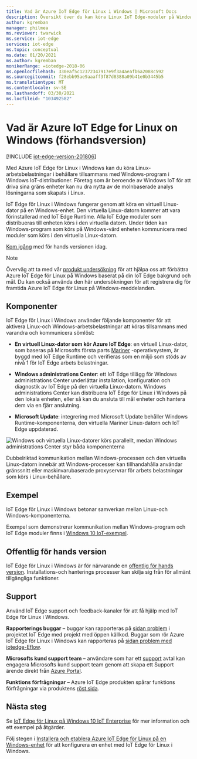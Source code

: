 ```yaml
---
title: Vad är Azure IoT Edge för Linux i Windows | Microsoft Docs
description: Översikt över du kan köra Linux IoT Edge-moduler på Windows 10-enheter
author: kgremban
manager: philmea
ms.reviewer: twarwick
ms.service: iot-edge
services: iot-edge
ms.topic: conceptual
ms.date: 01/20/2021
ms.author: kgremban
monikerRange: =iotedge-2018-06
ms.openlocfilehash: 330eaf5c12372347917e9f3a4aeafb6a2088c592
ms.sourcegitcommit: f28ebb95ae9aaaff3f87d8388a09b41e0b3445b5
ms.translationtype: MT
ms.contentlocale: sv-SE
ms.lasthandoff: 03/30/2021
ms.locfileid: "103492582"
---
```

# <a name="what-is-azure-iot-edge-for-linux-on-windows-preview"></a>Vad är Azure IoT Edge for Linux on Windows (förhandsversion)

[!INCLUDE [iot-edge-version-201806](../../includes/iot-edge-version-201806.md)]

Med Azure IoT Edge för Linux i Windows kan du köra Linux-arbetsbelastningar i behållare tillsammans med Windows-program i Windows IoT-distributioner. Företag som är beroende av Windows IoT för att driva sina gräns enheter kan nu dra nytta av de molnbaserade analys lösningarna som skapats i Linux.

IoT Edge för Linux i Windows fungerar genom att köra en virtuell Linux-dator på en Windows-enhet. Den virtuella Linux-datorn kommer att vara förinstallerad med IoT Edge Runtime. Alla IoT Edge moduler som distribueras till enheten körs i den virtuella datorn. Under tiden kan Windows-program som körs på Windows-värd enheten kommunicera med moduler som körs i den virtuella Linux-datorn.

[Kom igång](how-to-install-iot-edge-on-windows.md) med för hands versionen idag.

>[!NOTE]
>Överväg att ta med vår [produkt undersökning](https://aka.ms/AzEFLOW-Registration) för att hjälpa oss att förbättra Azure IoT Edge för Linux på Windows baserat på din IoT Edge bakgrund och mål. Du kan också använda den här undersökningen för att registrera dig för framtida Azure IoT Edge för Linux på Windows-meddelanden.

## <a name="components"></a>Komponenter

IoT Edge för Linux i Windows använder följande komponenter för att aktivera Linux-och Windows-arbetsbelastningar att köras tillsammans med varandra och kommunicera sömlöst:

* **En virtuell Linux-dator som kör Azure IoT Edge**: en virtuell Linux-dator, som baseras på Microsofts första parts [Mariner](https://github.com/microsoft/CBL-Mariner) -operativsystem, är byggd med IoT Edge Runtime och verifieras som en miljö som stöds av nivå 1 för IoT Edge arbets belastningar.

* **Windows administrations Center**: ett IoT Edge tillägg för Windows administrations Center underlättar installation, konfiguration och diagnostik av IoT Edge på den virtuella Linux-datorn. Windows administrations Center kan distribuera IoT Edge för Linux i Windows på den lokala enheten, eller så kan du ansluta till mål enheter och hantera dem via en fjärr anslutning.

* **Microsoft Update**: integrering med Microsoft Update behåller Windows Runtime-komponenterna, den virtuella Mariner Linux-datorn och IoT Edge uppdaterad.

![Windows och virtuella Linux-datorer körs parallellt, medan Windows administrations Center styr båda komponenterna](./media/iot-edge-for-linux-on-windows/architecture-and-communication.png)

Dubbelriktad kommunikation mellan Windows-processen och den virtuella Linux-datorn innebär att Windows-processer kan tillhandahålla användar gränssnitt eller maskinvarubaserade proxyservrar för arbets belastningar som körs i Linux-behållare.

## <a name="samples"></a>Exempel

IoT Edge för Linux i Windows betonar samverkan mellan Linux-och Windows-komponenterna.

Exempel som demonstrerar kommunikation mellan Windows-program och IoT Edge moduler finns i [Windows 10 IoT-exempel](https://github.com/microsoft/Windows-IoT-Samples).

## <a name="public-preview"></a>Offentlig för hands version

IoT Edge för Linux i Windows är för närvarande en [offentlig för hands version](https://azure.microsoft.com/support/legal/preview-supplemental-terms/). Installations-och hanterings processer kan skilja sig från för allmänt tillgängliga funktioner.

## <a name="support"></a>Support

Använd IoT Edge support och feedback-kanaler för att få hjälp med IoT Edge för Linux i Windows.

**Rapporterings buggar** – buggar kan rapporteras på [sidan problem](https://github.com/azure/iotedge/issues) i projektet IoT Edge med projekt med öppen källkod. Buggar som rör Azure IoT Edge för Linux i Windows kan rapporteras på [sidan problem med iotedge-Eflow](https://github.com/azure/iotedge-eflow/issues).

**Microsofts kund support team** – användare som har ett [support](https://azure.microsoft.com/support/plans/) avtal kan engagera Microsofts kund support team genom att skapa ett Support ärende direkt från [Azure Portal](https://ms.portal.azure.com/signin/index/?feature.settingsportalinstance=mpac).

**Funktions förfrågningar** – Azure IoT Edge produkten spårar funktions förfrågningar via produktens [röst sida](https://feedback.azure.com/forums/907045-azure-iot-edge).

## <a name="next-steps"></a>Nästa steg

Se [IoT Edge för Linux på Windows 10 IoT Enterprise](https://aka.ms/EFLOWPPC9) för mer information och ett exempel på åtgärder.

Följ stegen i [Installera och etablera Azure IoT Edge för Linux på en Windows-enhet](how-to-install-iot-edge-on-windows.md) för att konfigurera en enhet med IoT Edge för Linux i Windows.
